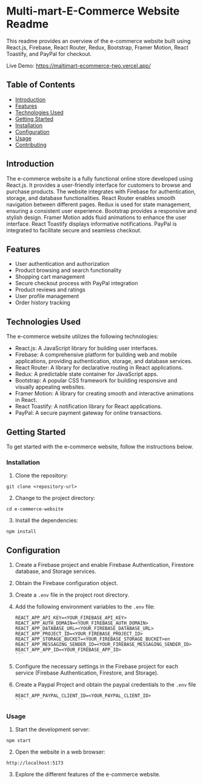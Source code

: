 # Multi-mart-E-Commerce Website Readme

This readme provides an overview of the e-commerce website built using React.js, Firebase, React Router, Redux, Bootstrap, Framer Motion, React Toastify, and PayPal for checkout.

Live Demo: https://maltimart-ecommerce-two.vercel.app/

## Table of Contents

- [Introduction](#introduction)
- [Features](#features)
- [Technologies Used](#technologies-used)
- [Getting Started](#getting-started)
- [Installation](#installation)
- [Configuration](#configuration)
- [Usage](#usage)
- [Contributing](#contributing)

## Introduction

The e-commerce website is a fully functional online store developed using React.js. It provides a user-friendly interface for customers to browse and purchase products. The website integrates with Firebase for authentication, storage, and database functionalities. React Router enables smooth navigation between different pages. Redux is used for state management, ensuring a consistent user experience. Bootstrap provides a responsive and stylish design. Framer Motion adds fluid animations to enhance the user interface. React Toastify displays informative notifications. PayPal is integrated to facilitate secure and seamless checkout.

## Features

- User authentication and authorization
- Product browsing and search functionality
- Shopping cart management
- Secure checkout process with PayPal integration
- Product reviews and ratings
- User profile management
- Order history tracking

## Technologies Used

The e-commerce website utilizes the following technologies:

- React.js: A JavaScript library for building user interfaces.
- Firebase: A comprehensive platform for building web and mobile applications, providing authentication, storage, and database services.
- React Router: A library for declarative routing in React applications.
- Redux: A predictable state container for JavaScript apps.
- Bootstrap: A popular CSS framework for building responsive and visually appealing websites.
- Framer Motion: A library for creating smooth and interactive animations in React.
- React Toastify: A notification library for React applications.
- PayPal: A secure payment gateway for online transactions.

## Getting Started

To get started with the e-commerce website, follow the instructions below.

### Installation

1. Clone the repository:

```
git clone <repository-url>
```

2. Change to the project directory:

```
cd e-commerce-website
```

3. Install the dependencies:

```
npm install
```

## Configuration

1. Create a Firebase project and enable Firebase Authentication, Firestore database, and Storage services.

2. Obtain the Firebase configuration object.

3. Create a `.env` file in the project root directory.

4. Add the following environment variables to the `.env` file:

   ````plaintext
   REACT_APP_API_KEY=<YOUR_FIREBASE_API_KEY>
   REACT_APP_AUTH_DOMAIN=<YOUR_FIREBASE_AUTH_DOMAIN>
   REACT_APP_DATABASE_URL=<YOUR_FIREBASE_DATABASE_URL>
   REACT_APP_PROJECT_ID=<YOUR_FIREBASE_PROJECT_ID>
   REACT_APP_STORAGE_BUCKET=<YOUR_FIREBASE_STORAGE_BUCKET>en
   REACT_APP_MESSAGING_SENDER_ID=<YOUR_FIREBASE_MESSAGING_SENDER_ID>
   REACT_APP_APP_ID=<YOUR_FIREBASE_APP_ID>
   ```

   ````

5. Configure the necessary settings in the Firebase project for each service (Firebase Authentication, Firestore, and Storage).

6. Create a Paypal Project and obtain the paypal credentials to the `.env` file

   ````plaintext
   REACT_APP_PAYPAL_CLIENT_ID=<YOUR_PAYPAL_CLIENT_ID>
   ```

   ````

### Usage

1. Start the development server:

```
npm start
```

2. Open the website in a web browser:

```
http://localhost:5173
```

3. Explore the different features of the e-commerce website.
